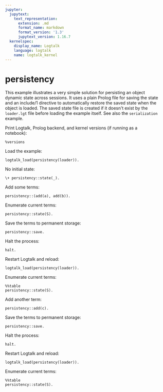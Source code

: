 ```yaml
---
jupyter:
  jupytext:
    text_representation:
      extension: .md
      format_name: markdown
      format_version: '1.3'
      jupytext_version: 1.16.7
  kernelspec:
    display_name: Logtalk
    language: logtalk
    name: logtalk_kernel
---
```


<!--
________________________________________________________________________

This file is part of Logtalk <https://logtalk.org/>  
SPDX-FileCopyrightText: 1998-2025 Paulo Moura <pmoura@logtalk.org>  
SPDX-License-Identifier: Apache-2.0

Licensed under the Apache License, Version 2.0 (the "License");
you may not use this file except in compliance with the License.
You may obtain a copy of the License at

    http://www.apache.org/licenses/LICENSE-2.0

Unless required by applicable law or agreed to in writing, software
distributed under the License is distributed on an "AS IS" BASIS,
WITHOUT WARRANTIES OR CONDITIONS OF ANY KIND, either express or implied.
See the License for the specific language governing permissions and
limitations under the License.
________________________________________________________________________
-->

# persistency

This example illustrates a very simple solution for persisting an object
dynamic state across sessions. It uses a plain Prolog file for saving the
state and an include/1 directive to automatically restore the saved state
when the object is loaded. The saved state file is created if it doesn't
exist by the `loader.lgt` file before loading the example itself. See also
the `serialization` example.

Print Logtalk, Prolog backend, and kernel versions (if running as a notebook):

```logtalk
%versions
```

Load the example:

```logtalk
logtalk_load(persistency(loader)).
```

<!--
true.
-->

No initial state:

```logtalk
\+ persistency::state(_).
```

<!--
true.
-->

Add some terms:

```logtalk
persistency::(add(a), add(b)).
```

<!--
true.
-->

Enumerate current terms:

```logtalk
persistency::state(S).
```

<!--
S = a ;
S = b ;
false.
-->

Save the terms to permanent storage:

```logtalk
persistency::save.
```

<!--
true.
-->

Halt the process:

```logtalk
halt.
```

Restart Logtalk and reload:

```logtalk
logtalk_load(persistency(loader)).
```

<!--
true.
-->

Enumerate current terms:

```logtalk
%%table
persistency::state(S).
```

<!--
S = a ;
S = b ;
false.
-->

Add another term:

```logtalk
persistency::add(c).
```

<!--
true.
-->

Save the terms to permanent storage:

```logtalk
persistency::save.
```

<!--
true.
-->

Halt the process:

```logtalk
halt.
```

Restart Logtalk and reload:

```logtalk
logtalk_load(persistency(loader)).
```

<!--
true.
-->

Enumerate current terms:

```logtalk
%%table
persistency::state(S).
```

<!--
S = a ;
S = b ;
S = c ;
false.
-->
